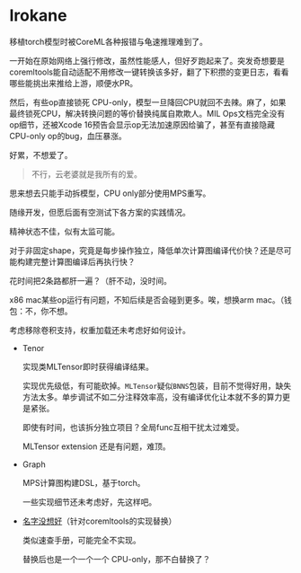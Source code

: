 # Irokane

移植torch模型时被CoreML各种报错与龟速推理难到了。

一开始在原始网络上强行修改，虽然性能感人，但好歹跑起来了。突发奇想要是coremltools能自动适配不用修改一键转换该多好，翻了下积攒的变更日志，看看哪些能挑出来推给上游，顺便水PR。

然后，有些op直接锁死 CPU-only，模型一旦降回CPU就回不去辣。麻了，如果最终锁死CPU，解决转换问题的等价替换纯属自欺欺人。MIL Ops文档完全没有op细节，还被Xcode 16预告会显示op无法加速原因给骗了，甚至有直接隐藏 CPU-only op的bug，血压暴涨。

好累，不想爱了。

> 不行，云老婆就是我所有的爱。

思来想去只能手动拆模型，CPU only部分使用MPS重写。

随缘开发，但愿后面有空测试下各方案的实践情况。

精神状态不佳，似有太监可能。



对于非固定shape，究竟是每步操作独立，降低单次计算图编译代价快？还是尽可能构建完整计算图编译后再执行快？

花时间把2条路都肝一遍？（肝不动，没时间。

x86 mac某些op运行有问题，不知后续是否会碰到更多。唉，想换arm mac。（钱包：不，你不想。



考虑移除卷积支持，权重加载还未考虑好如何设计。



- Tenor

  实现类MLTensor即时获得编译结果。

  实现优先级低，有可能砍掉。`MLTensor`疑似`BNNS`包装，目前不觉得好用，缺失方法太多。单步调试不如二分注释效率高，没有编译优化让本就不多的算力更是紧张。

  即使有时间，也该拆分独立项目？全局func互相干扰太过难受。

  MLTensor extension 还是有问题，难顶。

- Graph

  MPS计算图构建DSL，基于torch。

  一些实现细节还未考虑好，先这样吧。

- [名字没想好](./Doc/CoreML.md)（针对coremltools的实现替换）

  类似速查手册，可能完全不实现。

  替换后也是一个一个一个 CPU-only，那不白替换了？



